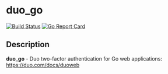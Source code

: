 # duo_go

[![Build Status](https://travis-ci.org/boats-group/duo_go.svg?branch=master)](https://travis-ci.org/boats-group/duo_go)
[![Go Report Card](https://goreportcard.com/badge/github.com/boats-group/duo_go)](https://goreportcard.com/report/github.com/boats-group/duo_go)

## Description

**duo_go** - Duo two-factor authentication for Go web applications: https://duo.com/docs/duoweb